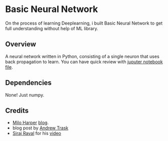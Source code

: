 # Basic Neural Network
On the process of learning Deeplearning, i built Basic Neural Network to get full understanding without help of ML library.

## Overview
A neural network written in Python, consisting of a single neuron that uses back propagation to learn.
You can have quick review with [juputer notebook file](https://github.com/avvineed/Basic-Neural-Network/blob/master/basic-neural-network.ipynb).
## Dependencies

None! Just numpy.

## Credits
-  [Milo Harper](https://github.com/miloharper) [blog](https://medium.com/technology-invention-and-more/how-to-build-a-simple-neural-network-in-9-lines-of-python-code-cc8f23647ca1).
- blog post by [Andrew Trask](https://iamtrask.github.io/2015/07/12/basic-python-network/)
- [Siraj Raval](https://github.com/llSourcell) for his [video](https://www.youtube.com/watch?v=h3l4qz76JhQ)
